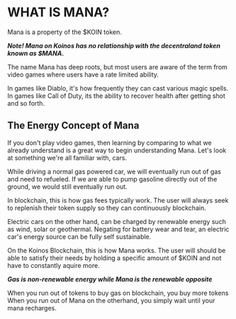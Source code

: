 # WHAT IS MANA?

Mana is a property of the $KOIN token.

___Note! Mana on Koinos has no relationship with the decentraland token known as $MANA.___

The name Mana has deep roots, but most users are aware of the term from video games where users have a rate limited ability.

In games like Diablo, it's how frequently they can cast various magic spells. In games like Call of Duty, its the ability to recover health after getting shot and so forth.

## The Energy Concept of Mana

If you don't play video games, then learning by comparing to what we already understand is a great way to begin understanding Mana. Let's look at something we're all familiar with, cars.

While driving a normal gas powered car, we will eventually run out of gas and need to refueled. If we are able to pump gasoline directly out of the ground, we would still eventually run out.

In blockchain, this is how gas fees typically work. The user will always seek to replenish their token supply so they can continuously  blockchain.

Electric cars on the other hand, can be charged by renewable energy such as wind, solar or geothermal. Negating for battery wear and tear, an electric car's energy source can be fully self sustainable.

On the Koinos Blockchain, this is how Mana works. The user will should be able to satisfy their needs by holding a specific amount of $KOIN and not have to constantly aquire more.


___Gas is non-renewable energy while Mana is the renewable opposite___

When you run out of tokens to buy gas on blockchain, you buy more tokens When you run out of Mana on the otherhand, you simply wait until your mana recharges.